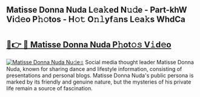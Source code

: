 ## Matisse Donna Nuda L𝚎a𝚔ed N𝚞𝚍e - Part-khW Vi𝚍𝚎o P𝚑𝚘tos - H𝚘𝚝 O𝚗𝚕yf𝚊ns L𝚎a𝚔s WhdCa

# <h2><a href="http://kfdnriu.oniu.top/?m=Matisse+Donna+Nuda">🔗👉 🔴 Matisse Donna Nuda P𝚑ot𝚘𝚜 V𝚒d𝚎o</a></h2>

[![Matisse Donna Nuda Nu𝚍e𝚜](https://i.imgur.com/0qMVB7G.gif)](http://kfdnriu.oniu.top/?m=Matisse+Donna+Nuda)
Social media thought leader Matisse Donna Nuda, known for sharing dance and lifestyle information, consisting of presentations and personal blogs. Matisse Donna Nuda's public persona is marked by its friendly and genuine nature, but the mysteries of his private life remain a source of fascination.  
